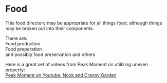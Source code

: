 Food
====

This food directory may be appropriate for all things food, although things may be broken out into their components.

There are:<br>
Food production<br>
Food preperation<br>
and possibly food preservation and others

Here is a great set of videos from Peak Moment on utilizing uneven property:<br>
[Peak Moment on Youtube: Nook and Cranny Garden](https://www.youtube.com/watch?v=pc0bIn7T-DA&list=PLkS3k6n6My7et1hef0_741-ZXY_uBOJqQ)
